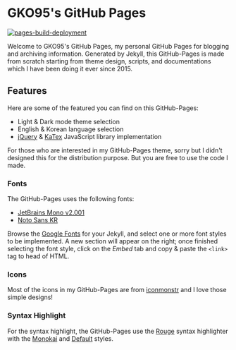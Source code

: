 # GKO95's GitHub Pages
[![pages-build-deployment](https://github.com/GKO95/GKO95.github.io/actions/workflows/pages/pages-build-deployment/badge.svg?branch=master)](https://github.com/GKO95/GKO95.github.io/actions/workflows/pages/pages-build-deployment)

Welcome to GKO95's GitHub Pages, my personal GitHub Pages for blogging and archiving information. Generated by Jekyll, this GitHub-Pages is made from scratch starting from theme design, scripts, and documentations which I have been doing it ever since 2015.

## Features
Here are some of the featured you can find on this GitHub-Pages:
* Light & Dark mode theme selection
* English & Korean language selection
* [jQuery](https://jquery.com/) & [KaTex](https://katex.org/) JavaScript library implementation

For those who are interested in my GitHub-Pages theme, sorry but I didn't designed this for the distribution purpose. But you are free to use the code I made.

### Fonts
The GitHub-Pages uses the following fonts:
* [JetBrains Mono v2.001](https://www.jetbrains.com/lp/mono/)
* [Noto Sans KR](https://fonts.google.com/specimen/Noto+Sans+KR)

Browse the [Google Fonts](https://fonts.google.com/) for your Jekyll, and select one or more font styles to be implemented. A new section will appear on the right; once finished selecting the font style, click on the *Embed* tab and copy & paste the `<link>` tag to head of HTML.

### Icons
Most of the icons in my GitHub-Pages are from [iconmonstr](https://iconmonstr.com/) and I love those simple designs!

### Syntax Highlight
For the syntax highlight, the GitHub-Pages use the [Rouge](http://rouge.jneen.net/) syntax highlighter with the [Monokai](https://raw.githubusercontent.com/jwarby/pygments-css/master/monokai.css) and [Default](https://raw.githubusercontent.com/jwarby/pygments-css/master/default.css) styles.
